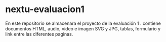 # nextu-evaluacion1
En este repositorio se almacenara el proyecto de la evaluación 1 . contiene documentos HTML, audio, video e imagen SVG y JPG, tablas, formulario y link entre las diferentes paginas.
